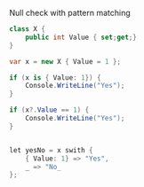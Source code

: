 Null check with pattern matching

```csharp
class X {
    public int Value { set;get;}
}

var x = new X { Value = 1 };

if (x is { Value: 1}) {
    Console.WriteLine("Yes");
}

if (x?.Value == 1) {
    Console.WriteLine("Yes");
}


let yesNo = x swith {
	{ Value: 1} => "Yes",
	_ => "No_
};
```